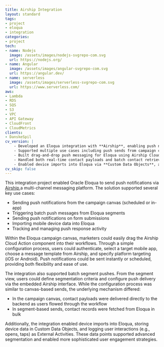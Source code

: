 ```yaml
---
title: Airship Integration
layout: standard
tags:
- project
- eloqua
- integration
categories:
- project
tech:
- name: Nodejs
  image: /assets/images/nodejs-svgrepo-com.svg
  url: https://nodejs.org/
- name: Angular
  image: /assets/images/angular-svgrepo-com.svg
  url: https://angular.dev/
- name: serverless
  image: /assets/images/serverless-svgrepo-com.svg
  url: https://www.serverless.com/
aws:
- Lambda
- RDS
- SQS
- S3
- VPC
- API Gateway
- CloudFront
- CloudMetrics
clients:
- DanskeSpil
cv_version: |
    - Developed an Eloqua integration with **Airship**, enabling push notifications as part of multi-channel marketing campaigns
    - Supported multiple use cases including push sends from campaign canvas, form submissions, and batch segment targeting
    - Built drag-and-drop push messaging for Eloqua using Airship Cloud Actions
    - Handled both real-time contact payloads and batch contact retrieval for different campaign modes
    - Enabled device imports into Eloqua via **Custom Data Objects**, and logged push interaction events as **External Activities** for segmentation and reporting
cv_skip: false
---
```


This integration project enabled Oracle Eloqua to send push notifications via [Airship](https://www.airship.com/),a multi-channel messaging platform. The solution supported several key use cases:

* Sending push notifications from the campaign canvas (scheduled or in-app)
* Triggering batch push messages from Eloqua segments
* Sending push notifications on form submissions
* Importing mobile device data into Eloqua
* Tracking and managing push response activity

Within the Eloqua campaign canvas, marketers could easily drag the Airship Cloud Action component into their workflows. Through a simple configuration process, users could authenticate, select a target mobile app, choose a message template from Airship, and specify platform targeting (iOS or Android). Push notifications could be sent instantly or scheduled, providing both flexibility and ease of use.

The integration also supported batch segment pushes. From the segment view, users could define segmentation criteria and configure push delivery via the embedded Airship interface. While the configuration process was similar to canvas-based sends, the underlying mechanism differed:

* In the campaign canvas, contact payloads were delivered directly to the backend as users flowed through the workflow
* In segment-based sends, contact records were fetched from Eloqua in bulk

Additionally, the integration enabled device imports into Eloqua, storing device data in Custom Data Objects, and logging user interactions (e.g., opens, taps) as External Activities. These data points supported advanced segmentation and enabled more sophisticated user engagement strategies.

